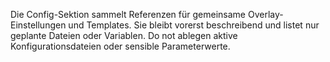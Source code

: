Die Config-Sektion sammelt Referenzen für gemeinsame Overlay-Einstellungen und Templates.
Sie bleibt vorerst beschreibend und listet nur geplante Dateien oder Variablen.
Do not ablegen aktive Konfigurationsdateien oder sensible Parameterwerte.
